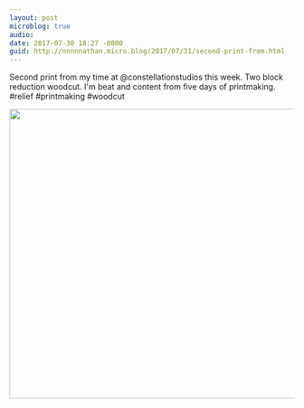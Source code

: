 ```yaml
---
layout: post
microblog: true
audio: 
date: 2017-07-30 18:27 -0800
guid: http://nnnnnathan.micro.blog/2017/07/31/second-print-from.html
---
```

Second print from my time at  @constellationstudios this week. Two block reduction woodcut. I'm beat and content from five days of printmaking. #relief #printmaking #woodcut

<img src="http://nnnnnathan.micro.blog/uploads/2017/f748a065e0.jpg" width="600" height="512" />
